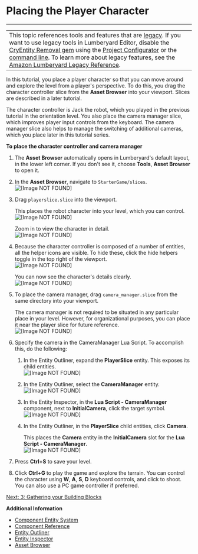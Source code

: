 # Placing the Player Character<a name="placing-character-controller"></a>


****  

|  | 
| --- |
| This topic references tools and features that are [legacy](http://docs.aws.amazon.com/lumberyard/latest/userguide/ly-glos-chap.html#legacy)\. If you want to use legacy tools in Lumberyard Editor, disable the [CryEntity Removal gem](http://docs.aws.amazon.com/lumberyard/latest/userguide/gems-system-cryentity-removal-gem.html) using the [Project Configurator](http://docs.aws.amazon.com/lumberyard/latest/userguide/configurator-intro.html) or the [command line](http://docs.aws.amazon.com/lumberyard/latest/userguide/lmbr-exe.html)\. To learn more about legacy features, see the [Amazon Lumberyard Legacy Reference](http://docs.aws.amazon.com/lumberyard/latest/legacyreference/)\. | 

In this tutorial, you place a player character so that you can move around and explore the level from a player's perspective\. To do this, you drag the character controller slice from the **Asset Browser** into your viewport\. Slices are described in a later tutorial\.

The character controller is Jack the robot, which you played in the previous tutorial in the orientation level\. You also place the camera manager slice, which improves player input controls from the keyboard\. The camera manager slice also helps to manage the switching of additional cameras, which you place later in this tutorial series\. 

**To place the character controller and camera manager**

1. The **Asset Browser** automatically opens in Lumberyard's default layout, in the lower left corner\. If you don't see it, choose **Tools**, **Asset Browser** to open it\.

1. In the **Asset Browser**, navigate to `StarterGame/slices`\.  
![\[Image NOT FOUND\]](http://docs.aws.amazon.com/lumberyard/latest/gettingstartedguide/images/placing-character-controller-asset-browser.png)

1. Drag `playerslice.slice` into the viewport\.

   This places the robot character into your level, which you can control\.  
![\[Image NOT FOUND\]](http://docs.aws.amazon.com/lumberyard/latest/gettingstartedguide/images/placing-character-controller-small.png)

   Zoom in to view the character in detail\.  
![\[Image NOT FOUND\]](http://docs.aws.amazon.com/lumberyard/latest/gettingstartedguide/images/placing-character-controller-zoom.png)

1. Because the character controller is composed of a number of entities, all the helper icons are visible\. To hide these, click the hide helpers toggle in the top right of the viewport\.  
![\[Image NOT FOUND\]](http://docs.aws.amazon.com/lumberyard/latest/gettingstartedguide/images/placing-character-controller-toggle.png)

   You can now see the character's details clearly\.   
![\[Image NOT FOUND\]](http://docs.aws.amazon.com/lumberyard/latest/gettingstartedguide/images/placing-character-controller-clear.png)

1. To place the camera manager, drag `camera_manager.slice` from the same directory into your viewport\.

   The camera manager is not required to be situated in any particular place in your level\. However, for organizational purposes, you can place it near the player slice for future reference\.   
![\[Image NOT FOUND\]](http://docs.aws.amazon.com/lumberyard/latest/gettingstartedguide/images/placing-character-controller-cammanager.png)

1. Specify the camera in the CameraManager Lua Script\. To accomplish this, do the following:

   1. In the Entity Outliner, expand the **PlayerSlice** entity\. This exposes its child entities\.  
![\[Image NOT FOUND\]](http://docs.aws.amazon.com/lumberyard/latest/gettingstartedguide/images/placing-character-controller-cammanager-1.png)

   1. In the Entity Outliner, select the **CameraManager** entity\.  
![\[Image NOT FOUND\]](http://docs.aws.amazon.com/lumberyard/latest/gettingstartedguide/images/placing-character-controller-cammanager-2.png)

   1. In the Entity Inspector, in the **Lua Script \- CameraManager** component, next to **InitialCamera**, click the target symbol\.  
![\[Image NOT FOUND\]](http://docs.aws.amazon.com/lumberyard/latest/gettingstartedguide/images/placing-character-controller-cammanager-3.png)

   1. In the Entity Outliner, in the **PlayerSlice** child entities, click **Camera**\.

      This places the **Camera** entity in the **InitialCamera** slot for the **Lua Script \- CameraManager**\.  
![\[Image NOT FOUND\]](http://docs.aws.amazon.com/lumberyard/latest/gettingstartedguide/images/placing-character-controller-cammanager-4.png)

1. Press **Ctrl\+S** to save your level\.

1. Click **Ctrl\+G** to play the game and explore the terrain\. You can control the character using **W**, **A**, **S**, **D** keyboard controls, and click to shoot\. You can also use a PC game controller if preferred\.

[Next: 3: Gathering your Building Blocks](gathering-building-blocks.md)

**Additional Information**
+ [Component Entity System](http://docs.aws.amazon.com/lumberyard/latest/userguide/component-intro.html)
+ [Component Reference](http://docs.aws.amazon.com/lumberyard/latest/userguide/component-components.html)
+ [Entity Outliner](http://docs.aws.amazon.com/lumberyard/latest/userguide/component-entity-outliner.html)
+ [Entity Inspector](http://docs.aws.amazon.com/lumberyard/latest/userguide/component-entity-inspector.html)
+ [Asset Browser](http://docs.aws.amazon.com/lumberyard/latest/userguide/asset-browser-intro.html)